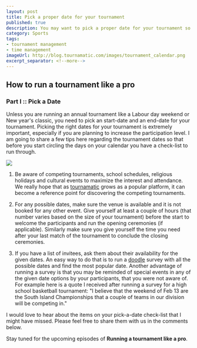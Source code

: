 ```yaml
---
layout: post
title: Pick a proper date for your tournament
published: true
description: You may want to pick a proper date for your tournament so that you can increase participation
category: Sports
tags:
- tournament management
- time management
imageUrl: http://blog.tournamatic.com/images/tournament_calendar.png
excerpt_separator: <!--more-->
---
```


## How to run a tournament like a pro

### Part I :: Pick a Date

Unless you are running an annual tournament like a Labour day weekend or New year's classic, you need to pick an start-date and an end-date for your tournament. 
Picking the right dates for your tournament is extremely important, especially if you are planning to increase the participation level.
I am going to share a few tips here regarding the tournament dates so that before you start circling the days on your calendar you have a check-list to run through.

<!--more-->

![](/images/tournament_calendar.png)


1. Be aware of competing tournaments, school schedules, religious holidays and cultural events to maximize the interest and attendance. We really hope that as [tournamatic](https://www.tournamatic.com "tournamatic") grows as a popular platform, it can become a reference point for discovering the competing tournaments.

2. For any possible dates, make sure the venue is available and it is not booked for any other event. Give yourself at least a couple of hours (that number varies based on the size of your tournament) before the start to welcome the participants and run the opening ceremonies (if applicable). Similarly make sure you give yourself the time you need after your last match of the tournament to conclude the closing ceremonies.

3. If you have a list of invitees, ask them about their availability for the given dates. An easy way to do that is to run a [doodle](http://doodle.com "doodle") survey with all the possible dates and find the most popular date. Another advantage of running a survey is that you may be reminded of special events in any of the given date options by your participants, that you were not aware of. For example here is a quote I received after running a survey for a high school basketball tournament:
"I believe that the weekend of Feb 13 are the South Island Championships that a couple of teams in our division will be competing in."

I would love to hear about the items on your pick-a-date check-list that I might have missed. Please feel free to share them with us in the comments below.

Stay tuned for the upcoming episodes of **Running a tournament like a pro**.